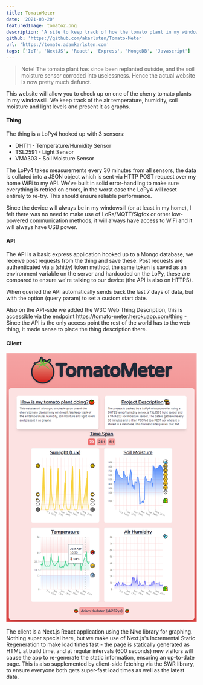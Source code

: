 ```yaml
---
title: TomatoMeter
date: '2021-03-20'
featuredImage: tomato2.png
description: 'A site to keep track of how the tomato plant in my windowsill is doing. A project combining a LoPy4 microcontroller (with a few sensors), a REST API that saves sensor data as well as small React application to view it.'
github: 'https://github.com/akarlsten/Tomato-Meter'
url: 'https://tomato.adamkarlsten.com'
tags: ['IoT', 'NextJS', 'React', 'Express', 'MongoDB', 'Javascript']
---
```


> Note! The tomato plant has since been replanted outside, and the soil moisture sensor corroded into uselessness. Hence the actual website is now pretty much defunct.

This website will allow you to check up on one of the cherry tomato plants in my windowsill. We keep track of the air temperature, humidity, soil moisture and light levels and present it as graphs.

#### Thing

The thing is a LoPy4 hooked up with 3 sensors:

- DHT11 - Temperature/Humidity Sensor
- TSL2591 - Light Sensor
- VMA303 - Soil Moisture Sensor

The LoPy4 takes measurements every 30 minutes from all sensors, the data is collated into a JSON object which is sent via HTTP POST request over my home WiFi to my API. We've built in solid error-handling to make sure everything is retried on errors, in the worst case the LoPy4 will reset entirely to re-try. This should ensure reliable performance.

Since the device will always be in my windowsill (or at least in my home), I felt there was no need to make use of LoRa/MQTT/Sigfox or other low-powered communication methods, it will always have access to WiFi and it will always have USB power.

#### API

The API is a basic express application hooked up to a Mongo database, we receive post requests from the thing and save these. Post requests are authenticated via a (shitty) token method, the same token is saved as an environment variable on the server and hardcoded on the LoPy, these are compared to ensure we're talking to our device (the API is also on HTTPS).

When queried the API automatically sends back the last 7 days of data, but with the option (query param) to set a custom start date.

Also on the API-side we added the W3C Web Thing Description, this is accessible via the endpoint https://tomato-meter.herokuapp.com/thing - Since the API is the only access point the rest of the world has to the web thing, it made sense to place the thing description there.

#### Client

![](tomato.png)

The client is a Next.js React application using the Nivo library for graphing. Nothing super special here, but we make use of Next.js's Incremental Static Regeneration to make load times fast - the page is statically generated as HTML at build time, and at regular intervals (600 seconds) new visitors will cause the app to re-generate the static information, ensuring an up-to-date page. This is also supplemented by client-side fetching via the SWR library, to ensure everyone both gets super-fast load times as well as the latest data.


